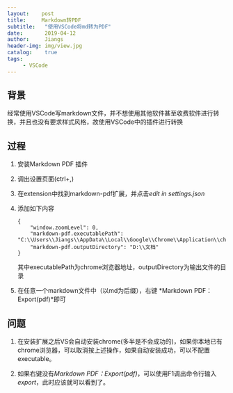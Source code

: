 ```yaml
---
layout:    post
title:     Markdown转PDF
subtitle:   "使用VSCode将md转为PDF"
date:       2019-04-12
author:     Jiangs
header-img: img/view.jpg
catalog:    true
tags:
     - VSCode
---
```


## 背景

经常使用VSCode写markdown文件，并不想使用其他软件甚至收费软件进行转换，并且也没有要求样式风格，故使用VSCode中的插件进行转换

## 过程

1. 安装Markdown PDF 插件

2. 调出设置页面(ctrl+,)

3. 在extension中找到markdown-pdf扩展，并点击*edit in settings.json*

4. 添加如下内容

    ```
    {
        "window.zoomLevel": 0,
        "markdown-pdf.executablePath": "C:\\Users\\Jiangs\\AppData\\Local\\Google\\Chrome\\Application\\chrome.exe",
        "markdown-pdf.outputDirectory": "D:\\文档"
    }
    ```

    其中executablePath为chrome浏览器地址，outputDirectory为输出文件的目录

5. 在任意一个markdown文件中（以md为后缀），右键 *Markdown PDF：Export(pdf)*即可

## 问题

1. 在安装扩展之后VS会自动安装chrome(多半是不会成功的)，如果你本地已有chrome浏览器，可以取消按上述操作，如果自动安装成功，可以不配置executable。

2. 如果右键没有*Markdown PDF：Export(pdf)*，可以使用F1调出命令行输入*export*，此时应该就可以看到了。
